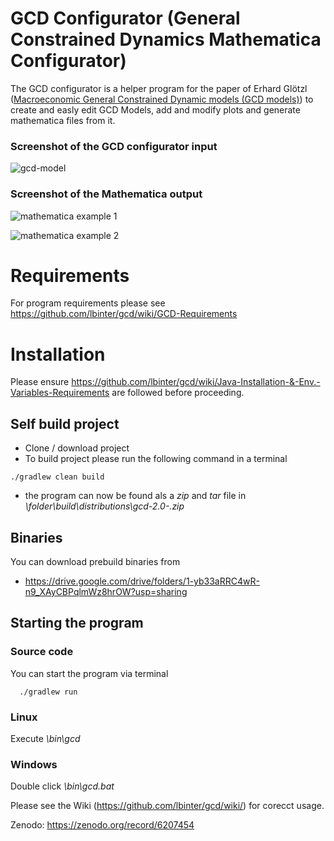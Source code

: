 # GCD Configurator (General Constrained Dynamics Mathematica Configurator)

The GCD configurator is a helper program for the paper of Erhard Glötzl ([Macroeconomic General Constrained Dynamic models (GCD models)](https://mpra.ub.uni-muenchen.de/112385/)) to create and easly edit GCD Models, add and modify plots and generate mathematica files from it.

### Screenshot of the GCD configurator input
![gcd-model](https://user-images.githubusercontent.com/100148373/167151521-3488c00c-5552-4919-8216-0488d42ee1b2.png)

### Screenshot of the Mathematica output
![mathematica example 1](https://user-images.githubusercontent.com/100148373/167164577-69ec84df-fa46-4b77-9dac-9031a03752a3.png)

![mathematica example 2](https://user-images.githubusercontent.com/100148373/167164589-5348c5c8-5085-42d0-8f55-4ffd01f379f3.png)

# Requirements
For program requirements please see https://github.com/lbinter/gcd/wiki/GCD-Requirements

# Installation
Please ensure https://github.com/lbinter/gcd/wiki/Java-Installation-&-Env.-Variables-Requirements are followed before proceeding. 

## Self build project
* Clone / download project
* To build project please run the following command in a terminal
```
./gradlew clean build
```
* the program can now be found als a _zip_ and _tar_ file in _\folder\build\distributions\gcd-2.0-<timestamp>.zip_

## Binaries
You can download prebuild binaries from 

 * https://drive.google.com/drive/folders/1-yb33aRRC4wR-n9_XAyCBPqlmWz8hrOW?usp=sharing

  
## Starting the program
### Source code
You can start the program via terminal
```
  ./gradlew run
```
### Linux
  Execute _<path>\bin\gcd_
### Windows
  Double click _<path>\bin\gcd.bat_

Please see the Wiki (https://github.com/lbinter/gcd/wiki/) for corecct usage.

Zenodo: https://zenodo.org/record/6207454
